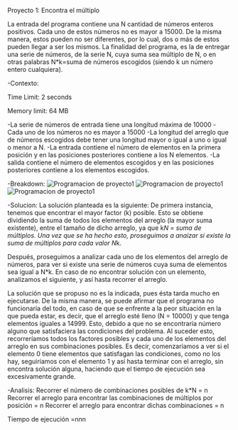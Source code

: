Proyecto 1: Encontra el múltiplo

La entrada del programa contiene una N cantidad de números enteros positivos. Cada uno
de estos números no es mayor a 15000. De la misma manera, estos pueden no ser diferentes, por lo cual, 
dos o más de estos pueden llegar a ser los mismos. La finalidad del programa, es la de entregar una serie de 
números, de la serie N, cuya suma sea múltiplo de N, o en otras palabras N*k=suma de números escogidos (siendo
k un número entero cualquiera). 

-Contexto:

Time Limit: 2 seconds

Memory limit: 64 MB

-La serie de números de entrada tiene una longitud máxima de 10000
-Cada uno de los números no es mayor a 15000
-La longitud del arreglo que de números escogidos debe tener una longitud mayor o igual a uno 
o igual o menor a N.
-La entrada contiene el número de elementos en la primera posición y en las posiciones posteriores
contiene a los  N elementos.
-La salida contiene el número de elementos escogidos y en las posiciones posteriores contiene 
a los elementos escogidos.


-Breakdown:
![Programacion de proyecto1](proyecto1.jpeg?raw=true "proyecto1")
![Programacion de proyecto1](proyecto2.jpeg?raw=true "proyecto1")
![Programacion de proyecto1](proyecto3.jpeg?raw=true "proyecto1")

-Solucion:
La solución planteada es la siguiente:
De primera instancia, tenemos que encontrar el mayor factor (k) posible. Esto se obtiene dividiendo la 
suma de todos los elementos del arreglo (la mayor suma existente), entre el tamaño de dicho arreglo, ya que 
k*N = suma de múltiplos. Una vez que se ha hecho esto, proseguimos a anaizar si existe la suma de múltiplos para cada valor 
N*k.

Después, proseguimos a analizar cada uno de los elementos del arreglo de números, para ver si existe una serie de números 
cuya suma de elementos sea igual a N*k. En caso de no encontrar solución con un elemento, analizamos el siguiente, y así
hasta recorrer el arreglo.  

La solución que se propuso no es la indicada, pues ésta tarda mucho en ejecutarse. De la misma manera, se puede 
afirmar que el programa no funcionaría del todo, en caso de que se enfrente a la peor situación 
en la que pueda estar, es decir, que el arreglo esté lleno (N = 10000) y que tenga elementos iguales a 14999. 
Esto, debido a que no se encontraría número alguno que satisfaciera las condiciones del problema. Al suceder esto, 
recorreríamos todos los factores posibles y cada uno de los elementos del arreglo en sus combinaciones posibles. Es decir, 
comenzaríamos a ver si el elemento 0 tiene elementos que satisfagan las condiciones, como no los hay, seguiríamos con 
el elemento 1 y así hasta terminar con el arreglo, sin encontra solución alguna, haciendo que el tiempo 
de ejecución sea excesivamente grande.

-Analisis:
Recorrer el número de combinaciones posibles de k*N = n
Recorrer el arreglo para encontrar las combinaciones de múltiplos por posición = n
Recorrer el arreglo para encontrar dichas combinaciones = n

Tiempo de ejecución =n*n*n
